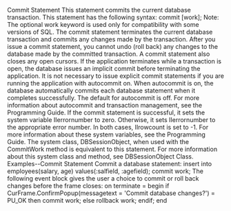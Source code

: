 Commit Statement
This statement commits the current database transaction.
This statement has the following syntax:
commit [work];
Note:  The optional work keyword is used only for compatibility with some versions of SQL.
The commit statement terminates the current database transaction and commits any changes made by the transaction. After you issue a commit statement, you cannot undo (roll back) any changes to the database made by the committed transaction. A commit statement also closes any open cursors.
If the application terminates while a transaction is open, the database issues an implicit commit before terminating the application.
It is not necessary to issue explicit commit statements if you are running the application with autocommit on. When autocommit is on, the database automatically commits each database statement when it completes successfully. The default for autocommit is off.
For more information about autocommit and transaction management, see the Programming Guide.
If the commit statement is successful, it sets the system variable IIerrornumber to zero. Otherwise, it sets IIerrornumber to the appropriate error number. In both cases, IIrowcount is set to -1. For more information about these system variables, see the Programming Guide.
The system class, DBSessionObject, when used with the CommitWork method is equivalent to this statement. For more information about this system class and method, see DBSessionObject Class.
Examples--Commit Statement
Commit a database statement:
insert into employees(salary, age)
values(:salfield, :agefield);
commit work;
The following event block gives the user a choice to commit or roll back changes before the frame closes:
on terminate =
begin
if CurFrame.ConfirmPopup(messagetext =
'Commit database changes?') = PU_OK then
commit work;
else
rollback work;
endif;
end
